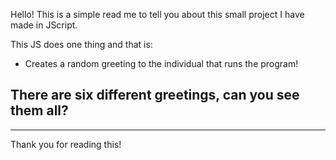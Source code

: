 Hello! This is a simple read me to tell you about this small project I have made in JScript. 

This JS does one thing and that is: 

* Creates a random greeting to the individual that runs the program! 

## There are six different greetings, can you see them all?
-----------

Thank you for reading this!
